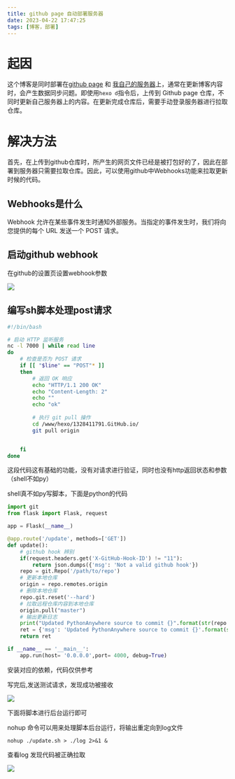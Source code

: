 ```yaml
---
title: github page 自动部署服务器
date: 2023-04-22 17:47:25
tags: [博客，部署]
---
```


# 起因

这个博客是同时部署在[github page](https://1328411791.github.io/) 和 [我自己的服务器](https://www.liahnu.top/)上，通常在更新博客内容时，会产生数据同步问题。即使用`hexo d`指令后，上传到 Github page 仓库，不同时更新自己服务器上的内容。在更新完成仓库后，需要手动登录服务器进行拉取仓库。

# 解决方法

首先，在上传到github仓库时，所产生的网页文件已经是被打包好的了，因此在部署到服务器只需要拉取仓库。因此，可以使用github中Webhooks功能来拉取更新时候的代码。

## Webhooks是什么

Webhook 允许在某些事件发生时通知外部服务。当指定的事件发生时，我们将向您提供的每个 URL 发送一个 POST 请求。


## 启动github webhook

在github的设置页设置webhook参数

![](https://pic.liahnu.top/img/202304221908717.png)

## 编写sh脚本处理post请求


```sh
#!/bin/bash

# 启动 HTTP 监听服务
nc -l 7000 | while read line
do
    # 检查是否为 POST 请求
    if [[ "$line" == "POST"* ]]
    then
        # 返回 OK 响应
        echo "HTTP/1.1 200 OK"
        echo "Content-Length: 2"
        echo ""
        echo "ok"
    
        # 执行 git pull 操作
        cd /www/hexo/1328411791.GitHub.io/
        git pull origin


    fi
done
```
这段代码这有基础的功能，没有对请求进行验证，同时也没有http返回状态和参数（shell不如py）

shell真不如py写脚本，下面是python的代码
```python
import git
from flask import Flask, request

app = Flask(__name__)

@app.route('/update', methods=['GET'])
def update():
    # github hook 辨别
    if(request.headers.get('X-GitHub-Hook-ID') != "11"):
        return json.dumps({'msg': 'Not a valid github hook'})
    repo = git.Repo('/path/to/repo')
    # 更新本地仓库
    origin = repo.remotes.origin
    # 删除本地仓库
    repo.git.reset('--hard')
    # 拉取远程仓库内容到本地仓库
    origin.pull("master")
    # 输出更新日志  
    print("Updated PythonAnywhere source to commit {}".format(str(repo.head.commit))) 
    ret = {'msg': 'Updated PythonAnywhere source to commit {}'.format(str(repo.head.commit))}
    return ret

if __name__ == '__main__':
    app.run(host= '0.0.0.0',port= 4000, debug=True)

```
安装对应的依赖，代码仅供参考

写完后,发送测试请求，发现成功被接收

![](https://pic.liahnu.top/img/202304221909827.png)




下面将脚本进行后台运行即可

nohup 命令可以用来处理脚本后台运行，将输出重定向到log文件
```
nohup ./update.sh > ./log 2>&1 & 
```

查看log 发现代码被正确拉取

![](https://pic.liahnu.top/img/202304221912578.png)